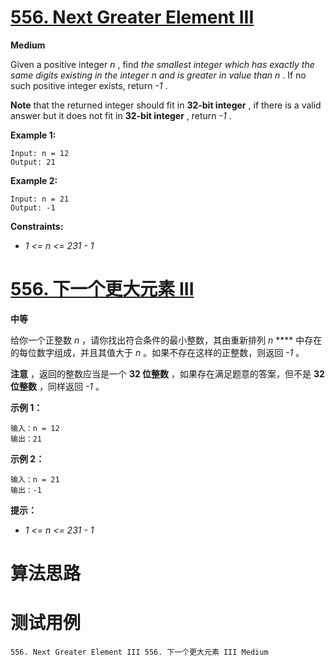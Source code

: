 # [556. Next Greater Element III][enTitle]

**Medium**

Given a positive integer  *n* , find  *the smallest integer which has exactly the same digits existing in the integer*   *n*   *and is greater in value than*   *n* . If no such positive integer exists, return  *-1* .

**Note**  that the returned integer should fit in **32-bit integer** , if there is a valid answer but it does not fit in **32-bit integer** , return  *-1* .



**Example 1:** 

```
Input: n = 12
Output: 21

```

**Example 2:** 

```
Input: n = 21
Output: -1

```



**Constraints:** 

-  *1 <= n <= 231 - 1* 


# [556. 下一个更大元素 III][cnTitle]

**中等**

给你一个正整数  *n*  ，请你找出符合条件的最小整数，其由重新排列  *n* **** 中存在的每位数字组成，并且其值大于  *n*  。如果不存在这样的正整数，则返回  *-1*  。

**注意**  ，返回的整数应当是一个 **32 位整数**  ，如果存在满足题意的答案，但不是 **32 位整数**  ，同样返回  *-1*  。



**示例 1：** 

```
输入：n = 12
输出：21

```

**示例 2：** 

```
输入：n = 21
输出：-1

```



**提示：** 

-  *1 <= n <= 231 - 1* 




# 算法思路

# 测试用例
```
556. Next Greater Element III 556. 下一个更大元素 III Medium
```

[enTitle]: https://leetcode.com/problems/next-greater-element-iii/
[cnTitle]: https://leetcode-cn.com/problems/next-greater-element-iii/

